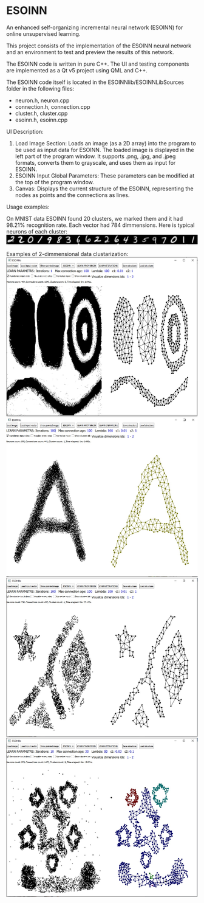 ESOINN
=========

An enhanced self-organizing incremental neural network (ESOINN) for online unsupervised learning.

This project consists of the implementation of the ESOINN neural network and an environment to test and preview the results of this network.

The ESOINN code is written in pure C++. The UI and testing components are implemented as a Qt v5 project using QML and C++.

The ESOINN code itself is located in the ESOINNlib/ESOINNLibSources folder in the following files:

- neuron.h, neuron.cpp
- connection.h, connection.cpp
- cluster.h, cluster.cpp
- esoinn.h, esoinn.cpp

UI Description:
1. Load Image Section: Loads an image (as a 2D array) into the program to be used as input data for ESOINN. The loaded image is displayed in the left part of the program window. It supports .png, .jpg, and .jpeg formats, converts them to grayscale, and uses them as input for ESOINN.
2. ESOINN Input Global Parameters: These parameters can be modified at the top of the program window.
3. Canvas: Displays the current structure of the ESOINN, representing the nodes as points and the connections as lines.


Usage examples:

On MNIST data ESOINN found 20 clusters, we marked them and it had 98.21% recognition rate.
Each vector had 784 dimmensions. Here is typical neurons of each cluster:
![alt text](https://github.com/VincentoLaw/ESOINNlib/blob/master/eso6.jpg?raw=true)

Examples of 2-dimmensional data clustarization:
![alt text](https://github.com/VincentoLaw/ESOINNlib/blob/master/eso3.jpg?raw=true)
![alt text](https://github.com/VincentoLaw/ESOINNlib/blob/master/eso2.jpg?raw=true)
![alt text](https://github.com/VincentoLaw/ESOINNlib/blob/master/eso4.jpg?raw=true)
![alt text](https://github.com/VincentoLaw/ESOINNlib/blob/master/eso5.jpg?raw=true)
